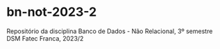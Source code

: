 # bn-not-2023-2
Repositório da disciplina Banco de Dados - Não Relacional, 3º semestre DSM Fatec Franca, 2023/2
